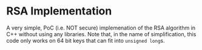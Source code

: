 # RSA Implementation 

A very simple, PoC (i.e. NOT secure) implemenation of the RSA algorithm in C++
without using any libraries.  Note that, in the name of simplification, this
code only works on 64 bit keys that can fit into `unsigned long`s. 
